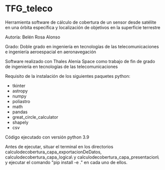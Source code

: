 # TFG_teleco

Herramienta software de cálculo de cobertura de un sensor desde satélite en una órbita específica y localización de objetivos en la superficie terrestre

Autoría: Belén Rosa Alonso

Grado: Doble grado en ingeniería en tecnologías de las telecomunicaciones e ingeniería aeroespacial en aeronavegación

Software realizado con Thales Alenia Space como trabajo de fin de grado de ingeniería en tecnologías de las telecomunicaciones

Requisito de la instalación de los siguientes paquetes python:
- tkinter
- astropy
- numpy
- poliastro
- math
- pandas
- great_circle_calculator
- shapely
- csv

Código ejecutado con versión python 3.9

Antes de ejecutar, situar el terminal en los directorios calculodecobertura_capa_exportacionDeDatos\, calculodecobertura_capa_logica\ y calculodecobertura_capa_presentacion\ y ejecutar el comando  "pip install -e ." en cada uno de ellos.


